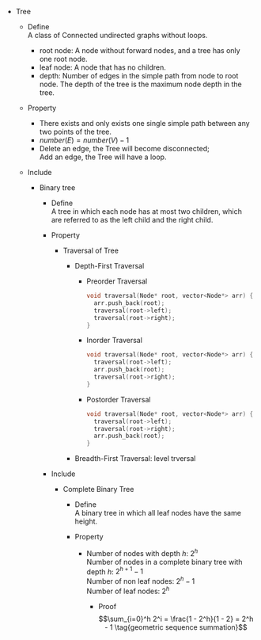 * Tree
  - Define  
    A class of Connected undirected graphs without loops.

    - root node: A node without forward nodes, and a tree has only one root node.
    - leaf node: A node that has no children.
    - depth: Number of edges in the simple path from node to root node. The depth of the tree is the maximum node depth in the tree.

  - Property
    - There exists and only exists one single simple path between any two points of the tree.
    - $number(E) = number(V) - 1$
    - Delete an edge, the Tree will become disconnected;  
      Add an edge, the Tree will have a loop.

  - Include
    * Binary tree
      - Define  
        A tree in which each node has at most two children, which are referred to as the left child and the right child.

      - Property
        * Traversal of Tree
          - Depth-First Traversal
            - Preorder Traversal
              ```c
              void traversal(Node* root, vector<Node*> arr) {
                arr.push_back(root);
                traversal(root->left);
                traversal(root->right);
              }
              ```

            - Inorder Traversal
              ```c
              void traversal(Node* root, vector<Node*> arr) {
                traversal(root->left);
                arr.push_back(root);
                traversal(root->right);
              }
              ```

            - Postorder Traversal
              ```c
              void traversal(Node* root, vector<Node*> arr) {
                traversal(root->left);
                traversal(root->right);
                arr.push_back(root);
              }
              ```

          - Breadth-First Traversal: level trversal

      - Include
        * Complete Binary Tree
          - Define  
            A binary tree in which all leaf nodes have the same height.

          - Property
            - Number of nodes with depth $h$: $2^h$  
              Number of nodes in a complete binary tree with depth $h$: $2^{h+1} - 1$  
              Number of non leaf nodes: $2^h - 1$  
              Number of leaf nodes: $2^h$  

              - Proof
                $$\sum_{i=0}^h 2^i = \frac{1 - 2^h}{1 - 2} = 2^h - 1  \tag{geometric sequence summation}$$
